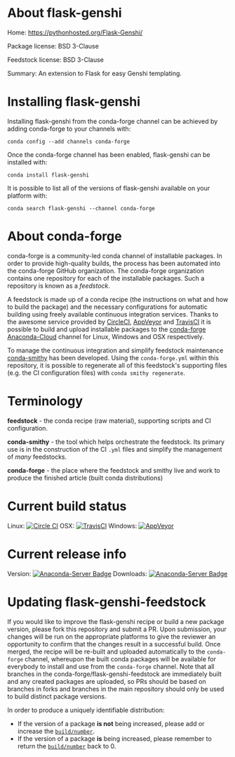 About flask-genshi
==================

Home: https://pythonhosted.org/Flask-Genshi/

Package license: BSD 3-Clause

Feedstock license: BSD 3-Clause

Summary: An extension to Flask for easy Genshi templating.



Installing flask-genshi
=======================

Installing flask-genshi from the conda-forge channel can be achieved by adding conda-forge to your channels with:

```
conda config --add channels conda-forge
```

Once the conda-forge channel has been enabled, flask-genshi can be installed with:

```
conda install flask-genshi
```

It is possible to list all of the versions of flask-genshi available on your platform with:

```
conda search flask-genshi --channel conda-forge
```


About conda-forge
=================

conda-forge is a community-led conda channel of installable packages.
In order to provide high-quality builds, the process has been automated into the
conda-forge GitHub organization. The conda-forge organization contains one repository
for each of the installable packages. Such a repository is known as a *feedstock*.

A feedstock is made up of a conda recipe (the instructions on what and how to build
the package) and the necessary configurations for automatic building using freely
available continuous integration services. Thanks to the awesome service provided by
[CircleCI](https://circleci.com/), [AppVeyor](http://www.appveyor.com/)
and [TravisCI](https://travis-ci.org/) it is possible to build and upload installable
packages to the [conda-forge](https://anaconda.org/conda-forge)
[Anaconda-Cloud](http://docs.anaconda.org/) channel for Linux, Windows and OSX respectively.

To manage the continuous integration and simplify feedstock maintenance
[conda-smithy](http://github.com/conda-forge/conda-smithy) has been developed.
Using the ``conda-forge.yml`` within this repository, it is possible to regenerate all of
this feedstock's supporting files (e.g. the CI configuration files) with ``conda smithy regenerate``.


Terminology
===========

**feedstock** - the conda recipe (raw material), supporting scripts and CI configuration.

**conda-smithy** - the tool which helps orchestrate the feedstock.
                   Its primary use is in the construction of the CI ``.yml`` files
                   and simplify the management of *many* feedstocks.

**conda-forge** - the place where the feedstock and smithy live and work to
                  produce the finished article (built conda distributions)

Current build status
====================

Linux: [![Circle CI](https://circleci.com/gh/conda-forge/flask-genshi-feedstock.svg?style=shield)](https://circleci.com/gh/conda-forge/flask-genshi-feedstock)
OSX: [![TravisCI](https://travis-ci.org/conda-forge/flask-genshi-feedstock.svg?branch=master)](https://travis-ci.org/conda-forge/flask-genshi-feedstock)
Windows: [![AppVeyor](https://ci.appveyor.com/api/projects/status/github/conda-forge/flask-genshi-feedstock?svg=True)](https://ci.appveyor.com/project/conda-forge/flask-genshi-feedstock/branch/master)

Current release info
====================
Version: [![Anaconda-Server Badge](https://anaconda.org/conda-forge/flask-genshi/badges/version.svg)](https://anaconda.org/conda-forge/flask-genshi)
Downloads: [![Anaconda-Server Badge](https://anaconda.org/conda-forge/flask-genshi/badges/downloads.svg)](https://anaconda.org/conda-forge/flask-genshi)


Updating flask-genshi-feedstock
===============================

If you would like to improve the flask-genshi recipe or build a new
package version, please fork this repository and submit a PR. Upon submission,
your changes will be run on the appropriate platforms to give the reviewer an
opportunity to confirm that the changes result in a successful build. Once
merged, the recipe will be re-built and uploaded automatically to the
`conda-forge` channel, whereupon the built conda packages will be available for
everybody to install and use from the `conda-forge` channel.
Note that all branches in the conda-forge/flask-genshi-feedstock are
immediately built and any created packages are uploaded, so PRs should be based
on branches in forks and branches in the main repository should only be used to
build distinct package versions.

In order to produce a uniquely identifiable distribution:
 * If the version of a package **is not** being increased, please add or increase
   the [``build/number``](http://conda.pydata.org/docs/building/meta-yaml.html#build-number-and-string).
 * If the version of a package **is** being increased, please remember to return
   the [``build/number``](http://conda.pydata.org/docs/building/meta-yaml.html#build-number-and-string)
   back to 0.
